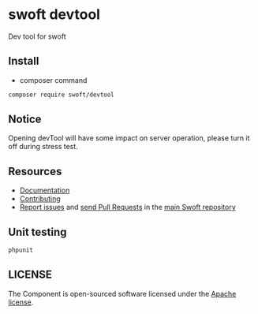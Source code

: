 # swoft devtool

Dev tool for swoft

## Install

- composer command

```bash
composer require swoft/devtool
```

## Notice

Opening devTool will have some impact on server operation, please turn it off during stress test.

## Resources

* [Documentation](https://doc.swoft.org)
* [Contributing](https://github.com/swoft-cloud/swoft-component)
* [Report issues][issue] and [send Pull Requests][pr] in the [main Swoft repository][repo]

[pr]: https://github.com/swoft-cloud/swoft-component/pulls
[repo]: https://github.com/swoft-cloud/swoft
[issue]: https://github.com/swoft-cloud/swoft/issues

## Unit testing

```bash
phpunit
```

## LICENSE

The Component is open-sourced software licensed under the [Apache license](LICENSE).

